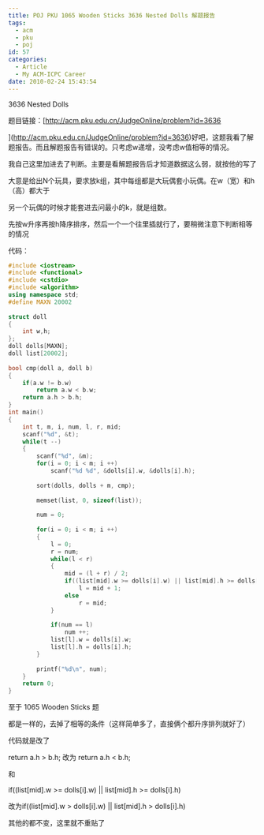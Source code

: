 ```yaml
---
title: POJ PKU 1065 Wooden Sticks 3636 Nested Dolls 解题报告
tags:
  - acm
  - pku
  - poj
id: 57
categories:
  - Article
  - My ACM-ICPC Career
date: 2010-02-24 15:43:54
---
```


3636 Nested Dolls

题目链接：[http://acm.pku.edu.cn/JudgeOnline/problem?id=3636

](http://acm.pku.edu.cn/JudgeOnline/problem?id=3636)好吧，这题我看了解题报告。而且解题报告有错误的。只考虑w递增，没考虑w值相等的情况。

我自己这里加进去了判断。主要是看解题报告后才知道数据这么弱，就按他的写了

大意是给出N个玩具，要求放k组，其中每组都是大玩偶套小玩偶。在w（宽）和h（高）都大于

另一个玩偶的时候才能套进去问最小的k，就是组数。

先按w升序再按h降序排序，然后一个一个往里插就行了，要稍微注意下判断相等的情况

代码：

```cpp
#include <iostream>
#include <functional>
#include <cstdio>
#include <algorithm>
using namespace std;
#define MAXN 20002
 
struct doll
{
    int w,h;
};
doll dolls[MAXN];
doll list[20002];
 
bool cmp(doll a, doll b)
{
    if(a.w != b.w)
        return a.w < b.w;
    return a.h > b.h;
}
int main()
{
    int t, m, i, num, l, r, mid;
    scanf("%d", &t);
    while(t --)
    {
        scanf("%d", &m);
        for(i = 0; i < m; i ++)
            scanf("%d %d", &dolls[i].w, &dolls[i].h);
 
        sort(dolls, dolls + m, cmp);
 
        memset(list, 0, sizeof(list));
 
        num = 0;
 
        for(i = 0; i < m; i ++)
        {
            l = 0;
            r = num;
            while(l < r)
            {
                mid = (l + r) / 2;
                if((list[mid].w >= dolls[i].w) || list[mid].h >= dolls[i].h)
                    l = mid + 1;
                else
                    r = mid;
            }
 
            if(num == l)
                num ++;
            list[l].w = dolls[i].w;
            list[l].h = dolls[i].h;
        }
 
        printf("%d\n", num);
    }
    return 0;
}
```

至于 1065 Wooden Sticks 题

都是一样的，去掉了相等的条件（这样简单多了，直接俩个都升序排列就好了）

代码就是改了

return a.h > b.h; 改为 return a.h < b.h;

和

if((list[mid].w >= dolls[i].w) || list[mid].h >= dolls[i].h)

改为if((list[mid].w > dolls[i].w) || list[mid].h > dolls[i].h)

其他的都不变，这里就不重贴了